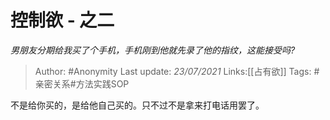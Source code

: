 # 控制欲 - 之二
*男朋友分期给我买了个手机，手机刚到他就先录了他的指纹，这能接受吗?*

> Author: #Anonymity
> Last update: *23/07/2021*
> Links:[[占有欲]]
> Tags: #亲密关系#方法实践SOP

不是给你买的，是给他自己买的。只不过不是拿来打电话用罢了。
